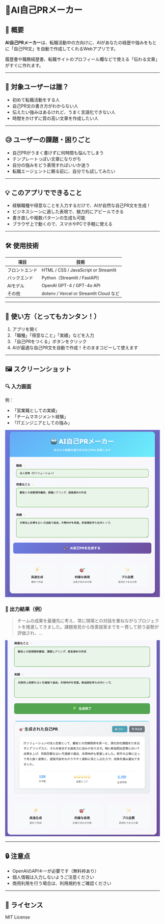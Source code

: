 # 💼AI自己PRメーカー

## 📝 概要

**AI自己PRメーカー**は、転職活動中の方向けに、AIがあなたの経歴や強みをもとに「自己PR文」を自動で作成してくれるWebアプリです。

履歴書や職務経歴書、転職サイトのプロフィール欄などで使える「伝わる文章」がすぐに作れます。

---

## 🎯 対象ユーザーは誰？

- 初めて転職活動をする人
- 自己PR文の書き方がわからない人
- 伝えたい強みはあるけれど、うまく言語化できない人
- 時間をかけずに質の高い文章を作成したい人

---

## 😥 ユーザーの課題・困りごと

- 自己PRがうまく書けずに何時間も悩んでしまう
- テンプレートっぽい文章になりがち
- 自分の強みをどう表現すればいいか迷う
- 転職エージェントに頼る前に、自分でも試してみたい

---

## 💡 このアプリでできること

- 経験職種や得意なことを入力するだけで、AIが自然な自己PR文を生成！
- ビジネスシーンに適した表現で、魅力的にアピールできる
- 書き直しや複数パターンの生成も可能
- ブラウザ上で動くので、スマホやPCで手軽に使える

---

## 🛠 使用技術

| 項目         | 技術                             |
|--------------|----------------------------------|
| フロントエンド | HTML / CSS / JavaScript or Streamlit |
| バックエンド   | Python（Streamlit / FastAPI）   |
| AIモデル      | OpenAI GPT-4 / GPT-4o API        |
| その他        | dotenv / Vercel or Streamlit Cloud など |

---

## 🚀 使い方（とってもカンタン！）

1. アプリを開く  
2. 「職種」「得意なこと」「実績」などを入力  
3. 「自己PRをつくる」ボタンをクリック  
4. AIが最適な自己PR文を自動で作成！そのままコピーして使えます

---

## 🖼 スクリーンショット

### 🔍 入力画面  
例：  
- 「営業職としての実績」  
- 「チームマネジメント経験」  
- 「ITエンジニアとしての強み」  

![input-screen](./screenshots/input.png)

### 💬 出力結果（例）  
> チームの成果を最優先に考え、常に現場との対話を重ねながらプロジェクトを推進してきました。課題発見から改善提案までを一貫して担う姿勢が評価され、...

![output-screen](./screenshots/output.png)

---

## 🔒 注意点

- OpenAIのAPIキーが必要です（無料枠あり）
- 個人情報は入力しないようご注意ください
- 商用利用を行う場合は、利用規約をご確認ください

---

## 📄 ライセンス

MIT License
